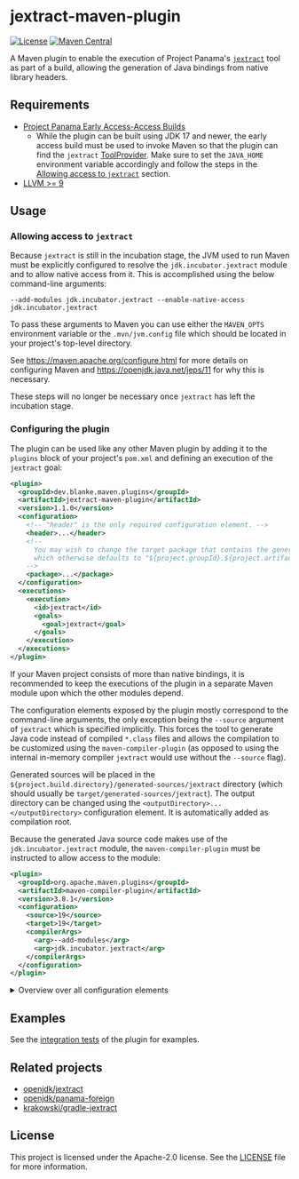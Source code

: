 # jextract-maven-plugin

[![License][1]](https://www.apache.org/licenses/LICENSE-2.0)
[![Maven Central][2]](https://search.maven.org/artifact/dev.blanke.maven.plugins/jextract-maven-plugin/1.1.0/maven-plugin)

A Maven plugin to enable the execution of Project Panama's [`jextract`](https://github.com/openjdk/jextract) tool as
part of a build, allowing the generation of Java bindings from native library headers.

## Requirements

- [Project Panama Early Access-Access Builds](https://jdk.java.net/panama/)
  - While the plugin can be built using JDK 17 and newer, the early access build must be used to invoke Maven so that
    the plugin can find the `jextract` [ToolProvider][3]. Make sure to set the `JAVA_HOME` environment variable
    accordingly and follow the steps in the [Allowing access to `jextract`](#allowing-access-to-jextract) section.
- [LLVM >= 9](https://releases.llvm.org/download.html)

## Usage

### Allowing access to `jextract`

Because `jextract` is still in the incubation stage, the JVM used to run Maven must be explicitly configured to resolve
the `jdk.incubator.jextract` module and to allow native access from it. This is accomplished using the below
command-line arguments:

```text
--add-modules jdk.incubator.jextract --enable-native-access jdk.incubator.jextract
```

To pass these arguments to Maven you can use either the `MAVEN_OPTS` environment variable or the `.mvn/jvm.config` file
which should be located in your project's top-level directory.

See https://maven.apache.org/configure.html for more details on configuring Maven and
https://openjdk.java.net/jeps/11 for why this is necessary.

These steps will no longer be necessary once `jextract` has left the incubation stage.

### Configuring the plugin

The plugin can be used like any other Maven plugin by adding it to the `plugins` block of your project's `pom.xml` and
defining an execution of the `jextract` goal:

```xml
<plugin>
  <groupId>dev.blanke.maven.plugins</groupId>
  <artifactId>jextract-maven-plugin</artifactId>
  <version>1.1.0</version>
  <configuration>
    <!-- "header" is the only required configuration element. -->
    <header>...</header>
    <!--
      You may wish to change the target package that contains the generated bindings,
      which otherwise defaults to "${project.groupId}.${project.artifactId}".
    -->
    <package>...</package>
  </configuration>
  <executions>
    <execution>
      <id>jextract</id>
      <goals>
        <goal>jextract</goal>
      </goals>
    </execution>
  </executions>
</plugin>
```

If your Maven project consists of more than native bindings, it is recommended to keep the executions of the plugin
in a separate Maven module upon which the other modules depend.

The configuration elements exposed by the plugin mostly correspond to the command-line arguments,
the only exception being the `--source` argument of `jextract` which is specified implicitly.
This forces the tool to generate Java code instead of compiled `*.class` files and allows the compilation to be
customized  using the `maven-compiler-plugin` (as opposed to using the internal in-memory compiler `jextract` would
use without the `--source` flag).

Generated sources will be placed in the `${project.build.directory}/generated-sources/jextract` directory
(which should usually be `target/generated-sources/jextract`). The output directory can be changed using the
`<outputDirectory>...</outputDirectory>` configuration element. It is automatically added as compilation root.

Because the generated Java source code makes use of the `jdk.incubator.jextract` module, the `maven-compiler-plugin`
must be instructed to allow access to the module:

```xml
<plugin>
  <groupId>org.apache.maven.plugins</groupId>
  <artifactId>maven-compiler-plugin</artifactId>
  <version>3.8.1</version>
  <configuration>
    <source>19</source>
    <target>19</target>
    <compilerArgs>
      <arg>--add-modules</arg>
      <arg>jdk.incubator.jextract</arg>
    </compilerArgs>
  </configuration>
</plugin>
```

<details>
<summary>Overview over all configuration elements</summary>

```xml
<configuration>
  <!--
    Path to the C header file for which Java bindings should be generated.
    The alias "header" may be used.
  -->
  <headerFile>...</headerFile>
  <!-- List of arguments passed through to Clang. -->
  <clangArgs>
    <clangArg>...</clangArg>
  </clangArgs>
  <!--
    Directory into which the source files generated by jextract should be output. The directory is added as compilation
    root for the maven-compiler-plugin.
    Defaults to "${project.build.directory}/generated-sources/jextract" (usually "target/generated-sources/jextract").
  -->
  <outputDirectory>...</outputDirectory>
  <!--
    List of paths from which #include'd files of the headerFile should be resolved.
    The alias "includes" may be used.
  -->
  <includePaths>
    <includePath>...</includePath>
  </includePaths>
  <!--
    File into which included symbols should be dumped.
    See the "include[Functions,Macros,Structs,Typedefs,Unions,Vars]" elements below.
  -->
  <dumpIncludes>...</dumpIncludes>
  <!--
    Name of the class which should be generated for the headerFile.
    The alias "headerClass" may be used.
  -->
  <headerClassName>...</headerClassName>
  <!--
    List of libraries that will be loaded by the generated bindings.
    The alias "libs" may be used.
  -->
  <libraries>
    <library>...</library>
  </libraries>
  <!--
    List of functions to include in the generated bindings.
    The alias "functions" may be used.
  -->
  <includeFunctions>
    <includeFunction>...</includeFunction>
  </includeFunctions>
  <!--
    List of macros to include in the generated bindings.
    The alias "macros" may be used.
  -->
  <includeMacros>
    <includeMacro>...</includeMacro>
  </includeMacros>
  <!--
    List of structs to include in the generated bindings.
    The alias "structs" may be used.
  -->
  <includeStructs>
    <includeStruct>...</includeStruct>
  </includeStructs>
  <!--
    List of typedefs to include in the generated bindings.
    The alias "typedefs" may be used.
  -->
  <includeTypedefs>
    <includeTypedefs>...</includeTypedefs>
  </includeTypedefs>
  <!--
    List of unions to include in the generated bindings.
    The alias "unions" may be used.
  -->
  <includeUnions>
    <includeUnion>...</includeUnion>
  </includeUnions>
  <!--
    List of variables to include in the generated bindings.
    The alias "vars" may be used.
  -->
  <includeVars>
    <includeVar>...</includeVar>
  </includeVars>
  <!--
    Name of the package the generated classes should belong to.
    Instead of "targetPackage", the alias "package" may be used.
  -->
  <targetPackage>...</targetPackage>
</configuration>
```
</details>

## Examples

See the [integration tests](src/test/resources-its/dev/blanke/maven/plugins/JextractMojoIT) of the plugin for examples.

## Related projects

- [openjdk/jextract](https://github.com/openjdk/jextract)
- [openjdk/panama-foreign](https://github.com/openjdk/panama-foreign)
- [krakowski/gradle-jextract](https://github.com/krakowski/gradle-jextract)

## License

This project is licensed under the Apache-2.0 license. See the [LICENSE](LICENSE) file for more information.

[1]: https://img.shields.io/github/license/apache/maven.svg?label=License
[2]: https://img.shields.io/maven-metadata/v.svg?label=Maven%20Central&metadataUrl=https://repo1.maven.org/maven2/dev/blanke/maven/plugins/jextract-maven-plugin/maven-metadata.xml

[3]: https://docs.oracle.com/en/java/javase/17/docs/api/java.base/java/util/spi/ToolProvider.html
